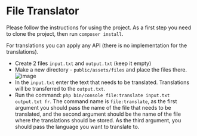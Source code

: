 # File Translator

Please follow the instructions for using the project.
As a first step you need to clone the project, then run ``composer install``.

For translations you can apply any API (there is no implementation for the translations).

- Create 2 files ``input.txt`` and ``output.txt`` (keep it empty)
- Make a new directory - ``public/assets/files`` and place the files there.
  ![image](https://github.com/arman424/app_translations/assets/137682392/3bf4ac57-7bdb-4975-8058-a825fba41d01)
- In the ``input.txt`` enter the text that needs to be translated. Translations will be transferred to the ``output.txt``.
- Run the command: ``php bin/console file:translate input.txt output.txt fr``. The command name is ``file:translate``, as the first argument you should pass the name of the file that needs to be translated, and the second argument should be the name of the file where the translations should be stored. As the third argument, you should pass the language you want to translate to.
